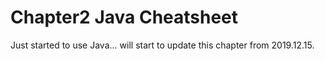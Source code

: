 # Chapter2 Java Cheatsheet

Just started to use Java... will start to update this chapter from 2019.12.15.

